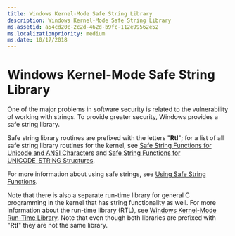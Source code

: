 ```yaml
---
title: Windows Kernel-Mode Safe String Library
description: Windows Kernel-Mode Safe String Library
ms.assetid: a54cd20c-2c2d-462d-b9fc-112e99562e52
ms.localizationpriority: medium
ms.date: 10/17/2018
---
```


# Windows Kernel-Mode Safe String Library


One of the major problems in software security is related to the vulnerability of working with strings. To provide greater security, Windows provides a safe string library.

Safe string library routines are prefixed with the letters "**Rtl**"; for a list of all safe string library routines for the kernel, see [Safe String Functions for Unicode and ANSI Characters](/windows-hardware/drivers/ddi/_kernel/#safe-string-functions-for-unicode-and-ansi-characters) and [Safe String Functions for UNICODE_STRING Structures](/windows-hardware/drivers/ddi/_kernel/#safe-string-functions-for-unicode_string-structures).

For more information about using safe strings, see [Using Safe String Functions](using-safe-string-functions.md).

Note that there is also a separate run-time library for general C programming in the kernel that has string functionality as well. For more information about the run-time library (RTL), see [Windows Kernel-Mode Run-Time Library](windows-kernel-mode-run-time-library.md). Note that even though both libraries are prefixed with "**Rtl**" they are not the same library.

 

